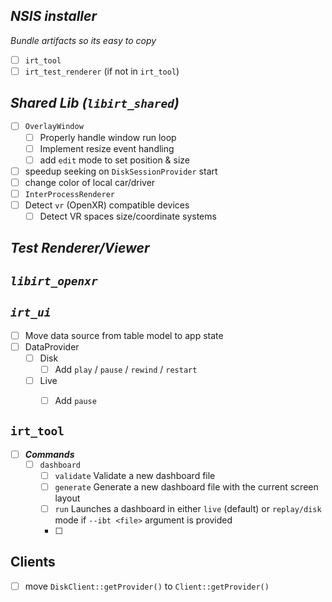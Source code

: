 
## ***NSIS installer*** 

_Bundle artifacts so its easy to copy_

- [ ]  `irt_tool`
- [ ]  `irt_test_renderer` (if not in `irt_tool`)

## ***Shared Lib (`libirt_shared`)***

- [ ] `OverlayWindow`
	- [ ] Properly handle window run loop
	- [ ] Implement resize event handling
	- [ ] add `edit` mode to set position & size
- [ ] speedup seeking on `DiskSessionProvider` start
- [ ] change color of local car/driver
- [ ] `InterProcessRenderer`
- [ ] Detect `vr` (OpenXR) compatible devices
	- [ ] Detect VR spaces size/coordinate systems

## ***Test Renderer/Viewer***


## ***`libirt_openxr`***



## ***`irt_ui`***

- [ ] Move data source from table model to app state
- [ ] DataProvider
	- [ ] Disk 
		- [ ] Add `play` / `pause` / `rewind` / `restart` 
	- [ ] Live
		- [ ] Add `pause`


## `irt_tool`

- [ ] ***Commands***
	- [ ] `dashboard`
		- [ ] `validate`
		      Validate a new dashboard file
		- [ ] `generate`
		      Generate a new dashboard file with the current screen layout
		- [ ] `run`
		      Launches a dashboard in either `live` (default) or `replay/disk` mode if `--ibt <file>` argument is provided
		- [ ] 


## Clients

 - [ ] move `DiskClient::getProvider()` to `Client::getProvider()`